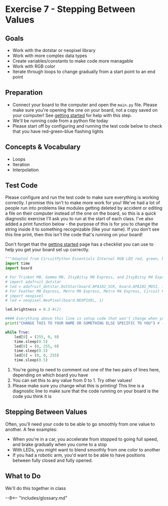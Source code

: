 # Exercise 7 - Stepping Between Values

## Goals
- Work with the dotstar or neopixel library
- Work with more complex data types
- Create variables/constants to make code more managable
- Work with RGB color
- Iterate through loops to change gradually from a start point to an end point

## Preparation
- Connect your board to the computer and open the `main.py` file. Please make sure you're opening the one on your board, not a copy saved on your computer! See [getting started](../getting-started.md) for help with this step. 
- We'll be running code from a python file today
- Please start off by configuring and running the test code below to check that you have red-green-blue flashing lights

## Concepts & Vocabulary
- Loops
- Iteration
- Interpolation

## Test Code

Please configure and run the test code to make sure everything is working correctly. I promise this isn't to make more work for you! We've had a lot of people run into problems like modules getting deleted by accident or editing a file on their computer instead of the one on the board, so this is a quick diagnostic exercise I'll ask you to run at the start of each class. I've also added a print function below - the purpose of this is for you to change the string inside it to something recognizable (like your name). If you don't see this line print, then this isn't the code that's running on your board!

Don't forget that the [getting started](../getting-started.md) page has a checklist you can use to help you get your board set up correctly.

```python title="Testing Code"
"""Adapted from CircuitPython Essentials Internal RGB LED red, green, blue example"""
import time
import board

# For Trinket M0, Gemma M0, ItsyBitsy M0 Express, and ItsyBitsy M4 Express # (1)
# import adafruit_dotstar
# led = adafruit_dotstar.DotStar(board.APA102_SCK, board.APA102_MOSI, 1)
# For Feather M0 Express, Metro M0 Express, Metro M4 Express, Circuit Playground Express, QT Py M0
# import neopixel
# led = neopixel.NeoPixel(board.NEOPIXEL, 1)

led.brightness = 0.3 #(2)

#### Everything above this line is setup code that won't change when you do the assignment below ####
print("CHANGE THIS TO YOUR NAME OR SOMETHING ELSE SPECIFIC TO YOU") # (3)

while True: 
    led[0] = (255, 0, 0) 
    time.sleep(0.5)
    led[0] = (0, 255, 0)
    time.sleep(0.5)
    led[0] = (0, 0, 255)
    time.sleep(0.5)

```

1.  You're going to need to comment out one of the two pairs of lines here, depending on which board you have
2.  You can set this to any value from 0 to 1. Try other values!
3.  Please make sure you change what this is printing! This line is a diagnostic line to make sure that the code running on your board is the code you think it is

## Stepping Between Values

Often, you'll need your code to be able to go smoothly from one value to another. A few examples:
- When you're in a car, you accelerate from stopped to going full speed, and brake gradually when you come to a stop
- With LEDs, you might want to blend smoothly from one color to another
- If you had a robotic arm, you'd want to be able to have positions between fully closed and fully opened.

## What to Do

We'll do this together in class
<!-- 
### Why?

Will be filled in soon

## Try It

Will be filled in soon

## Show me your code in action

Today, I'm just checking for completion and for the ability to fade between colors -->

--8<-- "includes/glossary.md"